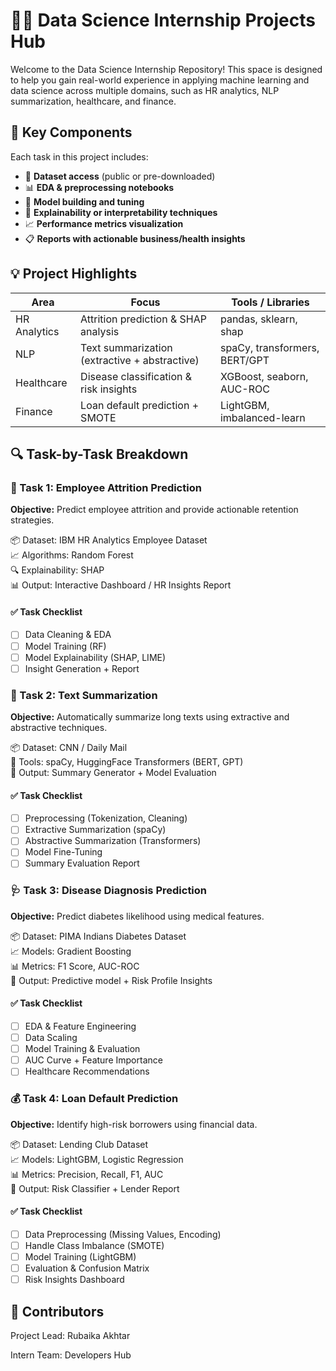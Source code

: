 # 👩‍💻 Data Science Internship Projects Hub

Welcome to the Data Science Internship Repository! This space is designed to help you gain real-world experience in applying machine learning and data science across multiple domains, such as HR analytics, NLP summarization, healthcare, and finance.

## 🧱 Key Components

Each task in this project includes:
- 📁 **Dataset access** (public or pre-downloaded)
- 📊 **EDA & preprocessing notebooks**
- 🧠 **Model building and tuning**
- 🧾 **Explainability or interpretability techniques**
- 📈 **Performance metrics visualization**
- 📋 **Reports with actionable business/health insights**

## 💡 Project Highlights

| Area         | Focus                                | Tools / Libraries |
|--------------|---------------------------------------|-------------------|
| HR Analytics | Attrition prediction & SHAP analysis | pandas, sklearn, shap |
| NLP          | Text summarization (extractive + abstractive) | spaCy, transformers, BERT/GPT |
| Healthcare   | Disease classification & risk insights | XGBoost, seaborn, AUC-ROC |
| Finance      | Loan default prediction + SMOTE       | LightGBM, imbalanced-learn |

## 🔍 Task-by-Task Breakdown

### 🧠 Task 1: Employee Attrition Prediction
**Objective:** Predict employee attrition and provide actionable retention strategies.
 
📦 Dataset: IBM HR Analytics Employee Dataset  
📈 Algorithms: Random Forest  
🔍 Explainability: SHAP  
📊 Output: Interactive Dashboard / HR Insights Report

#### ✅ Task Checklist
- [ ] Data Cleaning & EDA
- [ ] Model Training (RF)
- [ ] Model Explainability (SHAP, LIME)
- [ ] Insight Generation + Report

### 📰 Task 2: Text Summarization
**Objective:** Automatically summarize long texts using extractive and abstractive techniques.
  
📦 Dataset: CNN / Daily Mail  
🧰 Tools: spaCy, HuggingFace Transformers (BERT, GPT)  
📝 Output: Summary Generator + Model Evaluation

#### ✅ Task Checklist
- [ ] Preprocessing (Tokenization, Cleaning)
- [ ] Extractive Summarization (spaCy)
- [ ] Abstractive Summarization (Transformers)
- [ ] Model Fine-Tuning
- [ ] Summary Evaluation Report

### 🩺 Task 3: Disease Diagnosis Prediction
**Objective:** Predict diabetes likelihood using medical features.

📦 Dataset: PIMA Indians Diabetes Dataset  
📈 Models: Gradient Boosting  
📊 Metrics: F1 Score, AUC-ROC  
🧠 Output: Predictive model + Risk Profile Insights

#### ✅ Task Checklist
- [ ] EDA & Feature Engineering
- [ ] Data Scaling
- [ ] Model Training & Evaluation
- [ ] AUC Curve + Feature Importance
- [ ] Healthcare Recommendations

### 💰 Task 4: Loan Default Prediction
**Objective:** Identify high-risk borrowers using financial data.
  
📦 Dataset: Lending Club Dataset  
📈 Models: LightGBM, Logistic Regression  
📊 Metrics: Precision, Recall, F1, AUC  
📄 Output: Risk Classifier + Lender Report

#### ✅ Task Checklist
- [ ] Data Preprocessing (Missing Values, Encoding)
- [ ] Handle Class Imbalance (SMOTE)
- [ ] Model Training (LightGBM)
- [ ] Evaluation & Confusion Matrix
- [ ] Risk Insights Dashboard

## 👥 Contributors
Project Lead: Rubaika Akhtar

Intern Team: Developers Hub
